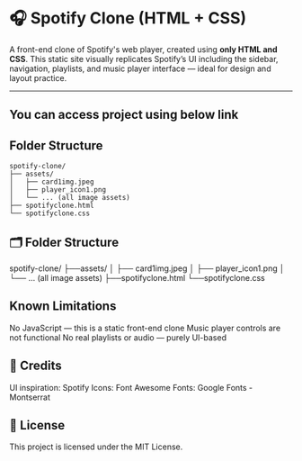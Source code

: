 
# 🎧 Spotify Clone (HTML + CSS)

A front-end clone of Spotify's web player, created using **only HTML and CSS**. This static site visually replicates Spotify’s UI including the sidebar, navigation, playlists, and music player interface — ideal for design and layout practice.

---
## You can access project using below link 

## Folder Structure
```
spotify-clone/
├── assets/
│   ├── card1img.jpeg
│   ├── player_icon1.png
│   └── ... (all image assets)
├── spotifyclone.html
└── spotifyclone.css
```



## 🗂️ Folder Structure

  spotify-clone/
 ├──assets/
 │ ├──  card1img.jpeg
 │ ├──  player_icon1.png
 │ └──  ... (all image assets)
 ├──spotifyclone.html
 └──spotifyclone.css




## Known Limitations
 No JavaScript — this is a static front-end clone
 Music player controls are not functional
 No real playlists or audio — purely UI-based

 ## 🙌 Credits
 UI inspiration: Spotify
 Icons: Font Awesome
 Fonts: Google Fonts - Montserrat

 ## 📃 License
This project is licensed under the MIT License.




 





